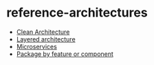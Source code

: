 <!-- this entire file is auto-generated -->

# reference-architectures

<!-- optional markdown-notes-tree directory description starts here -->

<!-- optional markdown-notes-tree directory description ends here -->

-   [Clean Architecture](Clean-Architecture.md)
-   [Layered architecture](Layered-architecture.md)
-   [Microservices](Microservices.md)
-   [Package by feature or component](Package-by-feature-or-component.md)
